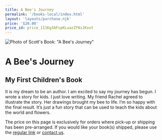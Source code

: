 ```yaml
---
title: A Bee's Journey
permalink: '/books-local/index.html'
layout: 'layouts/purchase.njk'
price: '$20.00'
price_id: price_1I1Kg3AFspKLuazZf0iJKxxt
---
```


![Photo of Scott's Book: "A Bee's Journey"](/images/bee-book-square.jpg
)

# A Bee's Journey #

## My First Children's Book ##

It is my dream to be an author. I am excited to say my journey has begun. I wrote a story for kids. I just love writing. My friend Rachel agreed to illustrate the story. Her drawings brought my bee to life. I’m so happy with the final result. It’s just a fun story that can be used to teach the kids about the world and flowers.

The price on this page is exclusively for orders where pick-up or shipping has been pre-arranged. If you would like your book(s) shipped, please use the [regular link](/books/) or [contact us](mailto:hello@scott.fyi).